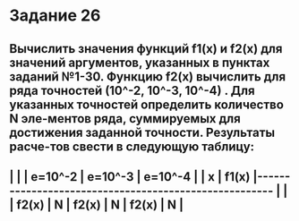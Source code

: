 # Задание 26
Вычислить значения функций f1(x) и f2(x) для значений аргументов, указанных в пунктах заданий №1-30. Функцию f2(x) вычислить для ряда точностей (10^-2, 10^-3, 10^-4) . Для указанных точностей определить количество N эле-ментов ряда, суммируемых для достижения заданной точности. Результаты расче-тов свести в следующую таблицу:
------------------------------------------------------------------------
|       |        |     e=10^-2     |     e=10^-3     |     e=10^-4     |
|   x   |  f1(x) |------------------------------------------------------
|       |        |  f2(x) |   N    |  f2(x) |   N    |  f2(x) |   N    |
------------------------------------------------------------------------
 

